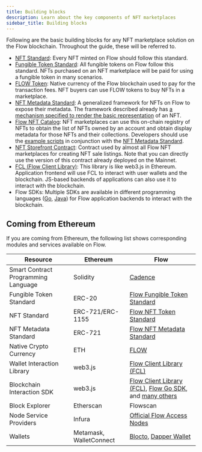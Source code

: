 ```yaml
---
title: Building blocks
description: Learn about the key components of NFT marketplaces
sidebar_title: Building blocks
---
```


Following are the basic building blocks for any NFT marketplace solution on the Flow blockchain. Throughout the guide, these will be referred to.

- [NFT Standard](https://github.com/onflow/flow-nft): Every NFT minted on Flow should follow this standard.
- [Fungible Token Standard](https://github.com/onflow/flow-ft): All fungible tokens on Flow follow this standard. NFTs purchased on an NFT marketplace will be paid for using a fungible token in many scenarios.
- [FLOW Token](../../concepts/flow-token/index.md): Native currency of the Flow blockchain used to pay for the transaction fees. NFT buyers can use FLOW tokens to buy NFTs in a marketplace.
- [NFT Metadata Standard](https://github.com/onflow/flow-nft/#nft-metadata): A generalized framework for NFTs on Flow to expose their metadata. The framework described already has [a mechanism specified to render the basic representation](https://github.com/onflow/flow-nft/#list-of-common-views) of an NFT.
- [Flow NFT Catalog](https://github.com/dapperlabs/nft-catalog): NFT marketplaces can use this on-chain registry of NFTs to obtain the list of NFTs owned by an account and obtain display metadata for those NFTs and their collections. Developers should use the [example scripts](https://github.com/dapperlabs/nft-catalog#using-the-catalog-for-marketplaces-and-other-nft-applications) in conjunction with the [NFT Metadata Standard](https://github.com/onflow/flow-nft/#nft-metadata).
- [NFT Storefront Contract](https://github.com/onflow/nft-storefront): ​​Contract used by almost all Flow NFT marketplaces for creating NFT sale listings. Note that you can directly use the version of this contract already deployed on the Mainnet.
- [FCL (Flow Client Library)](https://github.com/onflow/fcl-js): This library is like web3.js in Ethereum. Application frontend will use FCL to interact with user wallets and the blockchain. JS-based backends of applications can also use it to interact with the blockchain.
- Flow SDKs: Multiple SDKs are available in different programming languages ([Go](https://docs.onflow.org/flow-go-sdk/), [Java](https://github.com/the-nft-company/flow-jvm-sdk)) for Flow application backends to interact with the blockchain.

## Coming from Ethereum

If you are coming from Ethereum, the following list shows corresponding modules and services available on Flow.

| Resource                            | Ethereum                | Flow                                                                                                  |
| ----------------------------------- | ----------------------- | ----------------------------------------------------------------------------------------------------- |
| Smart Contract Programming Language | Solidity                | [Cadence](../../cadence)                                                                                   |
| Fungible Token Standard             | ERC-20                  | [Flow Fungible Token Standard](https://github.com/onflow/flow-ft)                                     |
| NFT Standard                        | ERC-721/ERC-1155        | [Flow NFT Token Standard](https://github.com/onflow/flow-nft)                                         |
| NFT Metadata Standard               | ERC-721                 | [Flow NFT Metadata Standard](https://github.com/onflow/flow-nft/#nft-metadata)                        |
| Native Crypto Currency              | ETH                     | [FLOW](../../concepts/flow-token)                                                                                   |
| Wallet Interaction Library          | web3.js                 | [Flow Client Library (FCL)](https://github.com/onflow/fcl-js)                                                                     |
| Blockchain Interaction SDK          | web3.js                 | [Flow Client Library (FCL)](https://github.com/onflow/fcl-js), [Flow Go SDK](https://github.com/onflow/flow-go-sdk), and [many others](https://github.com/onflow/flip-fest/blob/main/winners.md) |
| Block Explorer                      | Etherscan               | Flowscan                                                                                              |
| Node Service Providers              | Infura                  | [Official Flow Access Nodes](https://flowscan.org/staking/nodes)                        |
| Wallets                             | Metamask, WalletConnect | [Blocto](https://portto.com/), [Dapper Wallet](https://www.meetdapper.com/)                           |
